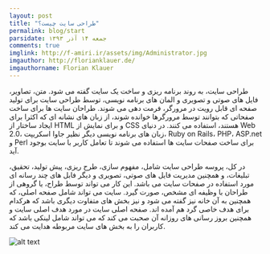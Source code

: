 ```yaml
---
layout: post
title: "طراحی سایت چیست؟"
permalink: blog/start
parsidate: جمعه ۱۴ آذر ۱۳۹۳
comments: true
imglink: http://f-amiri.ir/assets/img/Administrator.jpg
imgauthor: http://florianklauer.de/
imgauthorname: Florian Klauer
---
```




طراحی سایت، به روند برنامه ریزی و ساخت یک سایت گفته می شود. متن، تصاویر، فایل های صوتی و تصویری و المان های برنامه نویسی، توسط طراحی سایت برای تولید صفحه ای قابل رویت در مرورگر، فرمت دهی می شوند. طراحان سایت ها برای ساخت صفحاتی که بتوانند توسط مرورگرها خوانده شوند، از زبان های نشانه ای که اکثرا برای ایجاد ساختار از HTML و برای نمایش از CSS هستند، استفاده می کنند. در دنیای Web 2.0، زبان های برنامه نویسی دیگر نظیر جاوا اسکریپت، Ruby on Rails، PHP، ASP.net و Perl برای ساخت صفحات سایت ها استفاده می شوند تا تعامل کاربر با سایت بوجود آید.

در کل، پروسه طراحی سایت شامل، مفهوم سازی، طرح ریزی، پیش تولید، تحقیق، تبلیغات، و همچنین مدیریت فایل های صوتی، تصویری و دیگر فابل های چند رسانه ای مورد استفاده در صفحات سایت می باشد. این کار می تواند توسط طراح، یا گروهی از طراحان با وظیفه ای مشخص، صورت گیرد. سایت می تواند شامل صفحه اصلی، که همچنین به آن خانه نیز گفته می شود و نیز بخش های متفاوت دیگری باشد که هرکدام برای هدف خاصی گرد هم آمده اند. صفحه اصلی سایت در مورد هدف اصلی سایت و همچنین بروز رسانی های روزانه آن صحبت می کند که می تواند شامل لینکی باشد که کاربران را به بخش های سایت مربوطه هدایت می کند.


  ![alt text]({{site.url}}/assets/img/51.jpg)
